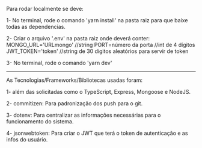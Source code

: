 Para rodar localmente se deve:

1- No terminal, rode o comando 'yarn install' na pasta raiz para que baixe todas as dependencias.

2- Criar o arquivo '.env' na pasta raiz onde deverá conter:
    MONGO_URL='URLmongo' //string
    PORT=número da porta //int de 4 dígitos
    JWT_TOKEN='token' //string de 30 digitos aleatórios para servir de token

3- No terminal, rode o comando 'yarn dev'

-------------------------------------------------------------------------------------

As Tecnologias/Frameworks/Bibliotecas usadas foram:

1- além das solicitadas como o TypeScript, Express, Mongoose e NodeJS.

2- commitizen:
    Para padronização dos push para o git.

3- dotenv:
    Para centralizar as informações necessárias para o funcionamento do sistema.

4- jsonwebtoken:
    Para criar o JWT que terá o token de autenticação e as infos do usuário.